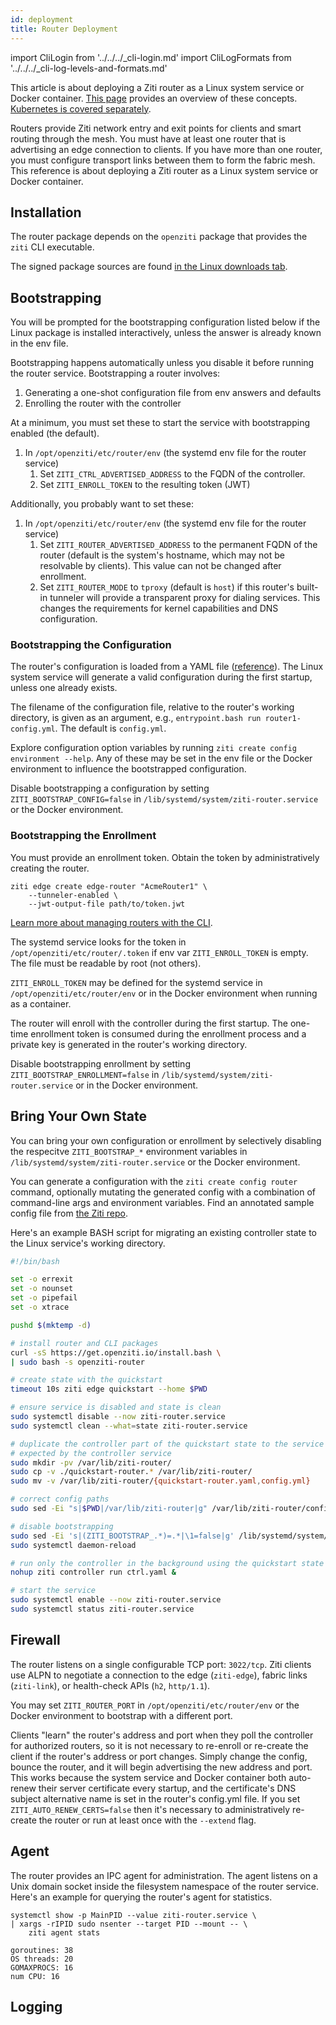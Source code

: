 ```yaml
---
id: deployment
title: Router Deployment
---
```


import CliLogin from '../../../_cli-login.md'
import CliLogFormats from '../../../_cli-log-levels-and-formats.md'

This article is about deploying a Ziti router as a Linux system service or Docker container. [This page](/learn/introduction/03-components.md#openziti-router) provides an overview of these concepts. [Kubernetes is covered separately](/guides/kubernetes/hosting/kubernetes-router.mdx).


Routers provide Ziti network entry and exit points for clients and smart routing through the mesh. You must have at least one router that is advertising an edge connection to clients. If you have more than one router, you must configure transport links between them to form the fabric mesh. This reference is about deploying a Ziti router as a Linux system service or Docker container.

## Installation

The router package depends on the `openziti` package that provides the `ziti` CLI executable.

The signed package sources are found [in the Linux downloads tab](/downloads.mdx?os=Linux).

## Bootstrapping

You will be prompted for the bootstrapping configuration listed below if the Linux package is installed interactively, unless the answer is already known in the env file.

Bootstrapping happens automatically unless you disable it before running the router service. Bootstrapping a router involves:

1. Generating a one-shot configuration file from env answers and defaults
1. Enrolling the router with the controller

At a minimum, you must set these to start the service with bootstrapping enabled (the default).

1. In `/opt/openziti/etc/router/env` (the systemd env file for the router service)
    1. Set `ZITI_CTRL_ADVERTISED_ADDRESS` to the FQDN of the controller.
    1. Set `ZITI_ENROLL_TOKEN` to the resulting token (JWT)

Additionally, you probably want to set these:

1. In `/opt/openziti/etc/router/env` (the systemd env file for the router service)
    1. Set `ZITI_ROUTER_ADVERTISED_ADDRESS` to the permanent FQDN of the router (default is the system's hostname, which may not be resolvable by clients). This value can not be changed after enrollment.
    1. Set `ZITI_ROUTER_MODE` to `tproxy` (default is `host`) if this router's built-in tunneler will provide a transparent proxy for dialing services. This changes the requirements for kernel capabilities and DNS configuration.

### Bootstrapping the Configuration

The router's configuration is loaded from a YAML file ([reference](/reference/30-configuration/router.md)). The Linux system service will generate a valid configuration during the first startup, unless one already exists. 

The filename of the configuration file, relative to the router's working directory, is given as an argument, e.g., `entrypoint.bash run router1-config.yml`. The default is `config.yml`.

Explore configuration option variables by running `ziti create config environment --help`. Any of these may be set in the env file or the Docker environment to influence the bootstrapped configuration.

Disable bootstrapping a configuration by setting `ZITI_BOOTSTRAP_CONFIG=false` in `/lib/systemd/system/ziti-router.service` or the Docker environment.

### Bootstrapping the Enrollment

You must provide an enrollment token. Obtain the token by administratively creating the router.

```text title="Create a router"
ziti edge create edge-router "AcmeRouter1" \
    --tunneler-enabled \
    --jwt-output-file path/to/token.jwt
```

[Learn more about managing routers with the CLI](/guides/deployments/20-router/40-cli-mgmt.md).

The systemd service looks for the token in `/opt/openziti/etc/router/.token` if env var `ZITI_ENROLL_TOKEN` is empty. The file must be readable by root (not others).

`ZITI_ENROLL_TOKEN` may be defined for the systemd service in `/opt/openziti/etc/router/env` or in the Docker environment when running as a container.

The router will enroll with the controller during the first startup. The one-time enrollment token is consumed during the enrollment process and a private key is generated in the router's working directory.

Disable bootstrapping enrollment by setting `ZITI_BOOTSTRAP_ENROLLMENT=false` in `/lib/systemd/system/ziti-router.service` or in the Docker environment.

## Bring Your Own State

You can bring your own configuration or enrollment by selectively disabling the respecitve `ZITI_BOOTSTRAP_*` environment variables in `/lib/systemd/system/ziti-router.service` or the Docker environment.

You can generate a configuration with the `ziti create config router` command, optionally mutating the generated config with a combination of command-line args and environment variables. Find an annotated sample config file from [the Ziti repo](https://github.com/openziti/ziti/blob/main/etc/edge.router.yml).

Here's an example BASH script for migrating an existing controller state to the Linux service's working directory.

```bash
#!/bin/bash

set -o errexit
set -o nounset
set -o pipefail
set -o xtrace

pushd $(mktemp -d)

# install router and CLI packages
curl -sS https://get.openziti.io/install.bash \
| sudo bash -s openziti-router

# create state with the quickstart
timeout 10s ziti edge quickstart --home $PWD

# ensure service is disabled and state is clean
sudo systemctl disable --now ziti-router.service
sudo systemctl clean --what=state ziti-router.service

# duplicate the controller part of the quickstart state to the service working directory using the config.yml filename
# expected by the controller service
sudo mkdir -pv /var/lib/ziti-router/
sudo cp -v ./quickstart-router.* /var/lib/ziti-router/
sudo mv -v /var/lib/ziti-router/{quickstart-router.yaml,config.yml}

# correct config paths
sudo sed -Ei "s|$PWD|/var/lib/ziti-router|g" /var/lib/ziti-router/config.yml

# disable bootstrapping
sudo sed -Ei 's|(ZITI_BOOTSTRAP_.*)=.*|\1=false|g' /lib/systemd/system/ziti-router.service
sudo systemctl daemon-reload

# run only the controller in the background using the quickstart state so the enrolled router can check in
nohup ziti controller run ctrl.yaml &

# start the service
sudo systemctl enable --now ziti-router.service
sudo systemctl status ziti-router.service
```

## Firewall

The router listens on a single configurable TCP port: `3022/tcp`. Ziti clients use ALPN to negotiate a connection to the edge (`ziti-edge`), fabric links (`ziti-link`), or health-check APIs (`h2`, `http/1.1`).

You may set `ZITI_ROUTER_PORT` in `/opt/openziti/etc/router/env` or the Docker environment to bootstrap with a different port.

Clients "learn" the router's address and port when they poll the controller for authorized routers, so it is not necessary to re-enroll or re-create the client if the router's address or port changes. Simply change the config, bounce the router, and it will begin advertising the new address and port. This works because the system service and Docker container both auto-renew their server certificate every startup, and the certificate's DNS subject alternative name is set in the router's config.yml file. If you set `ZITI_AUTO_RENEW_CERTS=false` then it's necessary to administratively re-create the router or run at least once with the `--extend` flag.

## Agent

The router provides an IPC agent for administration. The agent listens on a Unix domain socket inside the filesystem namespace of the router service. Here's an example for querying the router's agent for statistics.

```text
systemctl show -p MainPID --value ziti-router.service \
| xargs -rIPID sudo nsenter --target PID --mount -- \
    ziti agent stats
```

```buttonless title="Output"
goroutines: 38
OS threads: 20
GOMAXPROCS: 16
num CPU: 16
```

## Logging

<CliLogFormats/>
